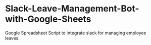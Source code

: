 # Slack-Leave-Management-Bot-with-Google-Sheets
Google Spreadsheet Script to integrate slack for managing employee leaves.
